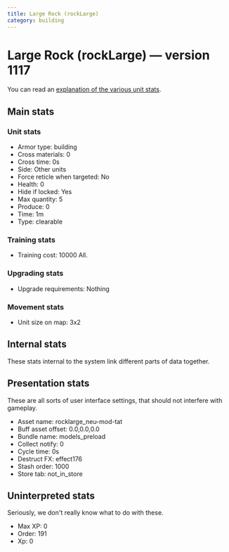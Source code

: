 ```yaml
---
title: Large Rock (rockLarge)
category: building
---
```


# Large Rock (rockLarge) — version 1117

You can read an [explanation  of the various unit stats](unitexplained.md).

## Main stats

### Unit stats

  * Armor type: building
  * Cross materials: 0
  * Cross time: 0s
  * Side: Other units
  * Force reticle when targeted: No
  * Health: 0
  * Hide if locked: Yes
  * Max quantity: 5
  * Produce: 0
  * Time: 1m
  * Type: clearable

### Training stats

  * Training cost: 10000 All.

### Upgrading stats

  * Upgrade requirements: Nothing

### Movement stats

  * Unit size on map: 3x2

## Internal stats

These stats internal to the system link different parts of data together.


## Presentation stats

These are all sorts of user interface settings, that should not interfere with gameplay.

  * Asset name: rocklarge_neu-mod-tat
  * Buff asset offset: 0.0,0.0,0.0
  * Bundle name: models_preload
  * Collect notify: 0
  * Cycle time: 0s
  * Destruct FX: effect176
  * Stash order: 1000
  * Store tab: not_in_store

## Uninterpreted stats

Seriously, we don't really know what to do with these.

  * Max XP: 0
  * Order: 191
  * Xp: 0

